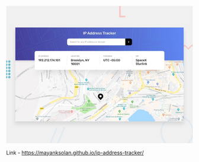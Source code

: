 ![Design preview for the IP address tracker coding challenge](/public/design/desktop-preview.jpg)

Link - https://mayanksolan.github.io/ip-address-tracker/
